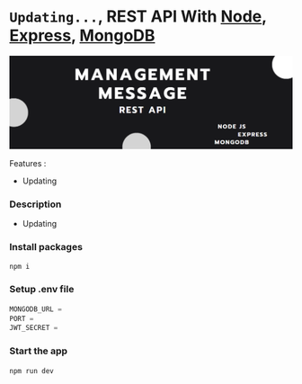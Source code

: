 # `Updating...`, REST API With [Node](https://nodejs.org/), [Express](https://expressjs.com/), [MongoDB](https://www.mongodb.com/)

<img src="image/api.png" max-width="100%"/>

Features :

* Updating

### Description

* Updating

### Install packages
```
npm i
```

### Setup .env file
``` javascript
MONGODB_URL = 
PORT = 
JWT_SECRET =
```

### Start the app
```
npm run dev
```